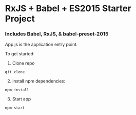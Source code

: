 # RxJS + Babel + ES2015 Starter Project

### Includes Babel, RxJS, & babel-preset-2015

App.js is the application entry point.

To get started:

1. Clone repo

```
git clone
```

2. Install npm dependencies:

```
npm install
```

3. Start app

```
npm start
```